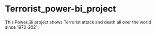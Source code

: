 # Terrorist_power-bi_project
This Power_Bi project shows Terrorist attack and death all over the world since 1970-2021. 
